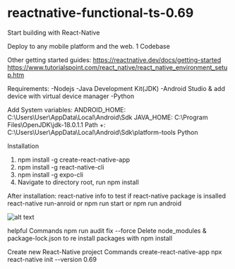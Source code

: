 # reactnative-functional-ts-0.69

Start building with React-Native

Deploy to any mobile platform and the web. 1 Codebase

Other getting started guides:
https://reactnative.dev/docs/getting-started
https://www.tutorialspoint.com/react_native/react_native_environment_setup.htm

Requirements:
-Nodejs
-Java Development Kit(JDK)
-Android Studio & add device with virtual device manager
-Python

Add System variables:
ANDROID_HOME: C:\Users\User\AppData\Local\Android\Sdk
JAVA_HOME: C:\Program Files\OpenJDK\jdk-18.0.1.1
Path +: C:\Users\User\AppData\Local\Android\Sdk\platform-tools
Python

Installation
1. npm install -g create-react-native-app
2. npm install -g react-native-cli
3. npm install -g expo-cli
4. Navigate to directory root, run npm install

After installation:
react-native info to test if react-native package is insalled
react-native run-anroid or npm run start or npm run android


![alt text](http://https://github.com/JvanDyk/reactnative-functional-ts-0.69/hello_world.png)


helpful Commands
npm run audit fix --force
Delete node_modules & package-lock.json to re install packages with npm install

Create new React-Native project Commands
create-react-native-app <project-name>
npx react-native init <project-name> --version 0.69
